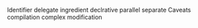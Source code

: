 Identifier
delegate
ingredient
declrative
parallel
separate
Caveats
compilation
complex
modification